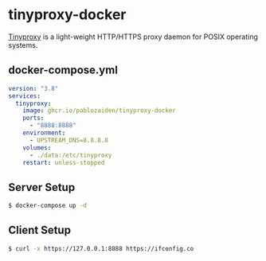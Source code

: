 tinyproxy-docker
=========

[Tinyproxy][1] is a light-weight HTTP/HTTPS proxy daemon for POSIX operating systems.

## docker-compose.yml

```yaml
version: "3.8"
services:
  tinyproxy:
    image: ghcr.io/pablozaiden/tinyproxy-docker
    ports:
      - "8888:8888"
    environment:
      - UPSTREAM_DNS=8.8.8.8
    volumes:
      - ./data:/etc/tinyproxy
    restart: unless-stopped
```

## Server Setup

```bash
$ docker-compose up -d
```

## Client Setup

```bash
$ curl -x https://127.0.0.1:8888 https://ifconfig.co
```

[1]: https://tinyproxy.github.io/
